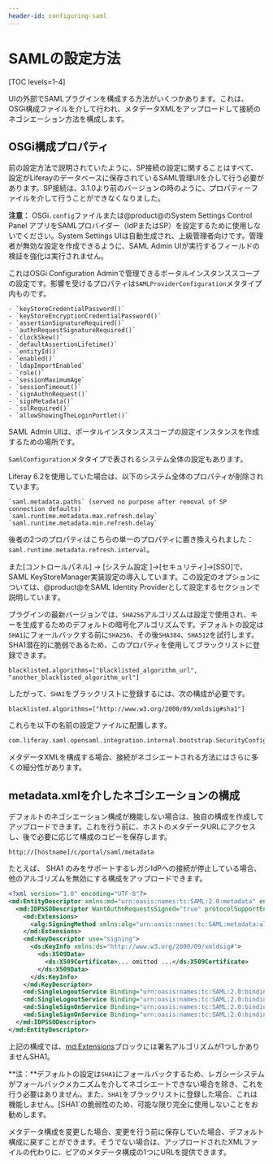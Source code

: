 ```yaml
---
header-id: configuring-saml
---
```


# SAMLの設定方法<x1/><x2/>

[TOC levels=1-4]

UIの外部でSAMLプラグインを構成する方法がいくつかあります。これは、OSGi構成ファイルを介して行われ、メタデータXMLをアップロードして接続のネゴシエーション方法を構成します。

## OSGi構成プロパティ

前の設定方法で説明されていたように、SP接続の設定に関することはすべて、設定がLiferayのデータベースに保存されているSAML管理UIを介して行う必要があります。SP接続は、3.1.0より前のバージョンの時のように、プロパティーファイルを介して行うことができなくなりました。



**注意：** OSGi`.config`ファイルまたは@product@のSystem Settings Control Panel アプリをSAMLプロバイダー（IdPまたはSP）を設定するために使用しないでください。System Settings UIは自動生成され、上級管理者向けです。管理者が無効な設定を作成できるように、SAML Admin UIが実行するフィールドの検証を強化は実行されません。

これはOSGi Configuration Adminで管理できるポータルインスタンススコープの設定です。影響を受けるプロパティは`SAMLProviderConfiguration`メタタイプ内ものです。

    - `keyStoreCredentialPassword()`
    - `keyStoreEncryptionCredentialPassword()`
    - `assertionSignatureRequired()`
    - `authnRequestSignatureRequired()`
    - `clockSkew()`
    - `defaultAssertionLifetime()`
    - `entityId()`
    - `enabled()`
    - `ldapImportEnabled`
    - `role()`
    - `sessionMaximumAge`
    - `sessionTimeout()`
    - `signAuthnRequest()`
    - `signMetadata()`
    - `sslRequired()`
    - `allowShowingTheLoginPortlet()`

SAML Admin UIは、ポータルインスタンススコープの設定インスタンスを作成するための場所です。



`SamlConfiguration`メタタイプで表されるシステム全体の設定もあります。



Liferay 6.2を使用していた場合は、以下のシステム全体のプロパティが削除されています。

    `saml.metadata.paths` (served no purpose after removal of SP connection defaults)
    `saml.runtime.metadata.max.refresh.delay`
    `saml.runtime.metadata.min.refresh.delay`

後者の2つのプロパティはこちらの単一のプロパティに置き換えられました：`saml.runtime.metadata.refresh.interval`。

 また[コントロールパネル] → [システム設定 ]→[セキュリティ]→[SSO]で、SAML KeyStoreManager実装設定の導入しています。この設定のオプションについては、@product@をSAML Identity Providerとして設定するセクションで説明しています。

プラグインの最新バージョンでは、`SHA256`アルゴリズムは設定で使用され、キーを生成するためのデフォルトの暗号化アルゴリズムです。デフォルトの設定は`SHA1`にフォールバックする前に`SHA256`、その後`SHA384`、`SHA512`を試行します。SHA1潜在的に脆弱であるため、このプロパティを使用してブラックリストに登録できます。

```properties
blacklisted.algorithms=["blacklisted_algorithm_url", "another_blacklisted_algorithm_url"]
```

したがって、`SHA1`をブラックリストに登録するには、次の構成が必要です。

```properties
blacklisted.algorithms=["http://www.w3.org/2000/09/xmldsig#sha1"]
```

これらを以下の名前の設定ファイルに配置します。

```bash
com.liferay.saml.opensaml.integration.internal.bootstrap.SecurityConfigurationBootstrap.config
```

メタデータXMLを構成する場合、接続がネゴシエートされる方法にはさらに多くの細分性があります。

## metadata.xmlを介したネゴシエーションの構成

デフォルトのネゴシエーション構成が機能しない場合は、独自の構成を作成してアップロードできます。これを行う前に、ホストのメタデータURLにアクセスし、後で必要に応じて構成のコピーを保存します。

    http://[hostname]/c/portal/saml/metadata

たとえば、<x1 /> SHA1 <x2 />のみをサポートするレガシIdPへの接続が停止している場合、他のアルゴリズムを無効にする構成をアップロードできます。

```xml
<?xml version="1.0" encoding="UTF-8"?>
<md:EntityDescriptor xmlns:md="urn:oasis:names:tc:SAML:2.0:metadata" entityID="samlidp">
  <md:IDPSSODescriptor WantAuthnRequestsSigned="true" protocolSupportEnumeration="urn:oasis:names:tc:SAML:2.0:protocol">
    <md:Extensions>
      <alg:SigningMethod xmlns:alg="urn:oasis:names:tc:SAML:metadata:algsupport" Algorithm="http://www.w3.org/2000/09/xmldsig#rsa-sha1"/>
    </md:Extensions>
    <md:KeyDescriptor use="signing">
      <ds:KeyInfo xmlns:ds="http://www.w3.org/2000/09/xmldsig#">
        <ds:X509Data>
          <ds:X509Certificate>... omitted ...</ds:X509Certificate>
        </ds:X509Data>
      </ds:KeyInfo>
    </md:KeyDescriptor>
    <md:SingleLogoutService Binding="urn:oasis:names:tc:SAML:2.0:bindings:HTTP-POST" Location="http://localhost:8080/c/portal/saml/slo"/>
    <md:SingleLogoutService Binding="urn:oasis:names:tc:SAML:2.0:bindings:HTTP-Redirect" Location="http://localhost:8080/c/portal/saml/slo"/>
    <md:SingleSignOnService Binding="urn:oasis:names:tc:SAML:2.0:bindings:HTTP-Redirect" Location="http://localhost:8080/c/portal/saml/sso"/>
    <md:SingleSignOnService Binding="urn:oasis:names:tc:SAML:2.0:bindings:HTTP-POST" Location="http://localhost:8080/c/portal/saml/sso"/>
  </md:IDPSSODescriptor>
</md:EntityDescriptor>
```

上記の構成では、<md:Extensions>ブロックには署名アルゴリズムが1つしかありませんSHA1。

**注：**デフォルトの設定は`SHA1`にフォールバックするため、レガシーシステムがフォールバックメカニズムを介してネゴシエートできない場合を除き、これを行う必要はありません。また、`SHA1`をブラックリストに登録した場合、これは機能しません。[SHA1`の脆弱性のため、可能な限り完全に使用しないことをお勧めします。

メタデータ構成を変更した場合、変更を行う前に保存していた場合、デフォルト構成に戻すことができます。そうでない場合は、アップロードされたXMLファイルの代わりに、ピアのメタデータ構成の1つにURLを提供できます。
